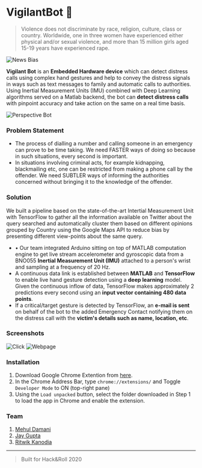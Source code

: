 # VigilantBot 🚨 
> Violence does not discriminate by race, religion, culture, class or country. Worldwide, one in three women have experienced either physical and/or sexual violence, and more than 15 million girls aged 15-19 years have experienced rape.

![News Bias](news_bias.jpg)

**Vigilant Bot** is an **Embedded Hardware device** which can detect distress calls using complex hand gestures and help to convey the distress signals in ways such as text messages to family and automatic calls to authorities. Using Inertial Measurement Units (IMU) combined with Deep Learning algorithms served on a Matlab backend, the bot can **detect distress calls** with pinpoint accuracy and take action on the same on a real time basis.

![Perspective Bot](perspectivebot.png)

### Problem Statement
* The process of dialling a number and calling someone in an emergency can prove to be time taking.  We need FASTER ways of doing so because in such situations, every second is important.  
* In situations involving criminal acts, for example kidnapping, blackmailing etc, one can be restricted from making a phone call by the offender. We need SUBTLER ways of informing the authorities concerned without bringing it to the knowledge of the offender.

### Solution
We built a pipeline based on the state-of-the-art Intertial Measurement Unit with TensorFlow to gather all the information available on Twitter about the query searched and automatically cluster them based on different opinions grouped by Country using the Google Maps API to reduce bias by presenting different view-points about the same query.  
* •	Our team integrated Arduino sitting on top of MATLAB computation engine to get live stream accelerometer and gyroscopic data from a BNO055  **Inertial Measurement Unit (IMU)** attached to a person's wrist and sampling at a frequency of 20 Hz. 
* A continuous data link is established between **MATLAB** and **TensorFlow** to enable live hand gesture detection using a **deep learning** model. Given the continuous inflow of data, TensorFlow makes approximately 2 predictions every second using an **input vector containing 480 data points**.
* If a critical/target gesture is detected by TensorFlow, an **e-mail is sent** on behalf of the bot to the added Emergency Contact notifying them on the distress call with the **victim's details such as name, location, etc**.

### Screenshots
![Click](http://52.246.249.29:3030/public/screen3.jpg)
![Webpage](http://52.246.249.29:3030/public/screen4.png)

### Installation
1. Download Google Chrome Extention from [here](https://github.com/slimechips/intuition/tree/master/chrome_ext).
2. In the Chrome Address Bar, type `chrome://extensions/` and Toggle `Developer Mode` to ON (top-right pane)
3. Using the `Load unpacked` button, select the folder downloaded in Step 1 to load the app in Chrome and enable the extension.

### Team
1. [Mehul Damani](https://github.com/damanimehul)
2. [Jay Gupta](https://github.com/guptajay)
3. [Ritwik Kanodia](https://github.com/ritwikkanodia)

---

> Built for Hack&Roll 2020
